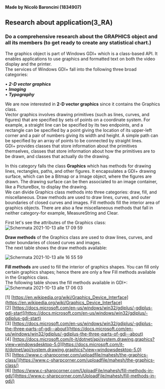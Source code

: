 **Made by Nicolò Baroncini (1834907)**

## Research about application(3_RA)
### Do a comprehensive research about the GRAPHICS object and all its members (to get ready to create any statistical chart.)
The graphics object is part of Windows GDI+ which is a class-based API. It enables applications to use graphics and formatted text on both the video display and the printer.\
The services of Windows GDI+ fall into the following three broad categories:

• ***2-D vector graphics***\
• ***Imaging***\
• ***Typography***

We are now interested in ****2-D vector graphics**** since it contains the Graphics class.\
Vector graphics involves drawing primitives (such as lines, curves, and figures) that are specified by sets of points on a coordinate system. For example, a straight line can be specified by its two endpoints, and a rectangle can be specified by a point giving the location of its upper-left corner and a pair of numbers giving its width and height. A simple path can be specified by an array of points to be connected by straight lines.\
GDI+ provides classes that store information about the primitives themselves, classes that store information about how the primitives are to be drawn, and classes that actually do the drawing.

In this category falls the class ****Graphics**** which has methods for drawing lines, rectangles, paths, and other figures. It encapsulates a GDI+ drawing surface, which can be a Bitmap or a Image object, where the figures are drawn. The drawing surface can be then associated to an image container, like a PictureBox, to display the drawing.\
We can divide Graphics class methods into three categories: draw, fill, and miscellaneous. Draw methods are used to draw lines, curves, and outer boundaries of closed curves and images. Fill methods fill the interior area of graphics objects. There are also a few miscellaneous methods that fall in neither category-for example, MeasureString and Clear.

First let's see the attributes of the Graphics class:\
![Schermata 2021-10-13 alle 17 09 59](https://user-images.githubusercontent.com/78324346/137161593-e5774d05-374f-451d-af96-ba2520198be5.png)

****Draw methods**** of the Graphics class are used to draw lines, curves, and outer boundaries of closed curves and images. \
The next table shows the draw methods available:

![Schermata 2021-10-13 alle 16 55 59](https://user-images.githubusercontent.com/78324346/137158837-f1ea08d0-cb64-4adb-8e54-71999814f94e.png)

****Fill methods**** are used to fill the interior of graphics shapes. You can fill only certain graphics shapes; hence there are only a few Fill methods available in the Graphics class.\
The following table shows the fill methods available in GDI+:
![Schermata 2021-10-13 alle 17 06 03](https://user-images.githubusercontent.com/78324346/137160721-36790a92-0db8-416a-b23b-1b368e729f8e.png)

[1] [https://en.wikipedia.org/wiki/Graphics_Device_Interface](https://en.wikipedia.org/wiki/Graphics_Device_Interface) \
[2] [https://docs.microsoft.com/en-us/windows/win32/gdiplus/-gdiplus-gdi-start](https://docs.microsoft.com/en-us/windows/win32/gdiplus/-gdiplus-gdi-start) \
[3] [https://docs.microsoft.com/en-us/windows/win32/gdiplus/-gdiplus-the-three-parts-of-gdi--about](https://docs.microsoft.com/en-us/windows/win32/gdiplus/-gdiplus-the-three-parts-of-gdi--about) \
[4] [https://docs.microsoft.com/it-it/dotnet/api/system.drawing.graphics?view=windowsdesktop-5.0](https://docs.microsoft.com/it-it/dotnet/api/system.drawing.graphics?view=windowsdesktop-5.0) \
[5] [https://www.c-sharpcorner.com/uploadfile/mahesh/the-graphics-class/](https://www.c-sharpcorner.com/uploadfile/mahesh/the-graphics-class/) \
[6] [https://www.c-sharpcorner.com/UploadFile/mahesh/fill-methods-in-gdi/](https://www.c-sharpcorner.com/UploadFile/mahesh/fill-methods-in-gdi/)
